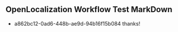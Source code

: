 ## OpenLocalization Workflow Test MarkDown
* a862bc12-0ad6-448b-ae9d-94b16f15b084 
thanks!<!--HONumber=Mar16_HO3-->
